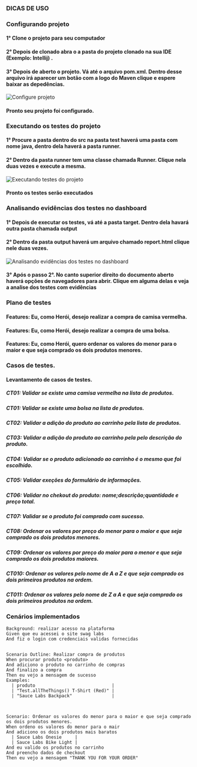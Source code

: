 


### DICAS DE USO

### **Configurando projeto**
#### 1° Clone o projeto para seu computador
#### 2° Depois de clonado abra o a pasta do projeto clonado na sua IDE (Exemplo: Intellij) .
#### 3° Depois de aberto o projeto. Vá até o arquivo pom.xml. Dentro desse arquivo  irá aparecer um botão com a logo do Maven clique e espere baixar as depedências.
![Configure projeto](https://lh3.googleusercontent.com/XxTkC5fm1R6KGL4Qn-2HRwMOIersUtykQmYGnyPMLWH7BvIm2s2pnfiF2kvBNriObBaidXrRI9IJpR4nDfrIpVose2ZUqzVLqWKddAFF7idddYnUe7gkBdhYqm_GyNyZarLJjdss1t8L09V66RBceV7ZuYB7tM3Dh9YHKTIH-Hs3WrmBc2ujtRlwWisqSIHLxiQRxOGpcBncieKyLZa3VnXdYA7gJyBGlEPjuJ0s1d5fxs-Q3d5kPCsyOIVfJr_FVq9dmiRFaMGY6rj4XhPAqs0-zwLKKHdk0ZZsuwSSuSZHj7knYbIAfpTXbp2KcXmUG3ohFuk9PdJdYyV0IkgbMFWEwUjogHxTa4tS9z6Di33vUr5_rmilvxO3NIRJdhrIcwCcMWl6rp9OwgjzlvnQsXtGaOhpQAmXrC_WHqDZsBwQVTlATwW7B9ESx4lyNHklhm_zKCTsykEz0OpBGr_eZIphH3y2TML2Bx4jvwO0Cazc8P_NQoWJ6eRN8Cx3ir4zXHJLa6dKYy6OBgzpXahUdz48XphhJ6tRkkZqhJZeN8xpNnUFiszhY3RXxiwy-_vCRaQSYhA-8Ht_Wtq4V1T68wAgZXv67mRsGmi-oLOwuB1GGyZIKifK0MFpmElRqxKn7uJL-5v2fS4DlBeG7usOlouP85rjXXHDNWxmP9uGR4r9FlOdIvJUSp9erSvhiL5fSCJlvh-r8WlvV0XgBuQxceB7oe3I-YR0pHPrAmZ16zixpixZ4u5i8M2YEgSp44LnoDdUpDQ5_V6fgJzYfVPDrUMq0uyxjt5EibdQOrmb1KlE7R4urM9RTo23aSTo1dOUEAlwUixIEEmUPApKPLBoUgSAbxxk89H48rujCNYOP3AIvlOAEWLO_pkFv5Xdx2W0Oxf0CEmc5p59goxhveODj5WIPbNTILKw-rFueu495-WZ=w246-h185-no?authuser=0)


#### Pronto seu projeto foi configurado.


### **Executando os testes do projeto**

#### 1° Procure a pasta dentro do src na pasta test haverá uma pasta com nome java, dentro dela haverá a pasta runner.
#### 2° Dentro da pasta runner tem uma classe chamada Runner. Clique nela duas vezes e execute a mesma.
![Executando testes do projeto](https://lh3.googleusercontent.com/EnIir_Q-DGyzfCLtk_AkmZyQeCJoM2V_Ko5iDmLijsx_9M2Czn_cY7yydrW-DAINdqGo4_nhZeHWPkx6-zK3rT4zT0qZRWvtgoftlL1uSGnVfZy2E7aKSq9d2x506uvMLo4kbMdXp3AdzDP7fAQ3a1jYmcxQZQCIkeVncghGpx8dcNmsJQFIL0HwGupSJ88eSHSmeM_1b8stuZ4aTYI91YG9_qEDfInuyd4r9DQHfXNfEOnGWkw7AfdLlYgMzDm1-5HGU39RBvhws4ZstQMXhQ9T2lrmqDoiGwg47GuKAxMRBd5MKcjAMPfV5jGqESyzKTNpy8rspfMMF5C0douyI1TpSJMREvuP_CsNTTLBu0H-gkQU72BMOww5FJUZ3X1V4jCaH0uY9NXBAJLiXhfRjJIQ2s-0IJGc_3NsJ1wK22GADjiQmafHbeE3HVsU4WA003q0nxwSLB8hyC_mCGo4bZ8w-940emdmEUoSkO6rnTgl8cm3kNMjKgz72n9_WaoKZBgY1M2O1kJS7KUpMijOl3oK1E0z3Y0XzgBPlkX0jQYsYyue2mhOfhe5qz_EOBD7D9UmXNxsoE7qJhC6o1dh8j3k7SU2LJL6HiZyACKzrnzoYBJU7GbeG8BcN19lFSeRUYqCUidApIMGZQi2MhQh5mWTA7L5YYes04GbXEORsOy38Vz-GjqmQs486VeCUDNAT2Zi3yD8wBIn6erbmj061nDrKV5TxYTd4z8GM-MfxhCH36NUMdQpTUIgkSMolibxVaGI1vsMK3X2hzU_NTDGfjUvoVWsB_NbR53tIA8FeDlmI53ikRMLuDlIXbMNz7HBqnsRG0o0cGs2CGNUs3g-SZ3nF1Ty1ssJamAJO7H9F9D31ejeMN_3QobAkaZLw0aJM3ZYePe81r9VZwUw1sgfs8q2rllWMrHMKJUQhrwWwm-f=w247-h361-no?authuser=0)

#### Pronto os testes serão executados



### **Analisando evidências dos testes no dashboard**

#### 1° Depois de executar os testes, vá até a pasta target. Dentro dela havará outra pasta chamada output
#### 2° Dentro da pasta output haverá um arquivo chamado report.html clique nele duas vezes.
![Analisando evidências dos testes no dashboard](https://lh3.googleusercontent.com/-KUyOcWmy8-qR-nigDI2vEIYwtjEYty2sF4PP5zw79C8m1xzV6kcaB_At6pMuRQzN9NXzNEt3Ki4cwe4uWamkRHeLzIKNU4dh3hXbp4FZxjoPswXeazcHBaYhCBt5XYSadgu_8DLw_4MJXVx_jHr-qs_4Zg8pT5MKMnr56cLkFJVp7P7DNTF5788hCcP7qOhJvImf8Fzl9mV_W-ZQ1gJ0EtjiJvIkXyx_r1x_mcvPEIpgkyLZk9zm6AsbSGel3pF-mJ1zpSEF8f3AvQFzbnG6hjC2aLUyQ9C82KeIP17mXG9GfPT_Cqaen4Ub4O72nc6qqcssROs3rjnOcFm59y2hhnygvp27TVz4SlIM4OD_uLrmLX6H5mzhh88pJCuTB7B1Gmvbt8A367NB3RJc6rwuWbQ1K9uK6w4dUJ_fUrI55jk8Nn9waF47HRu2C58jAe44KApXvdAfrYaSgdZaZ6frWOCVdGf1tKOmfZ3G9D5JNgK0D--ssq1jfee6-_2W9IrSc8CNgyQm50sHWz8c0DqlBhcFfzt4DZuxwh2ILnnZL2qGsbFGp-zLheQxNmIqdm57NcrV3QIM_IOLkcp2aGc3nEv06GW6lOVa8Oag2gtKvnO0xIUY2m4mzbyAIQbK-ZZIPDiquMy0uyHNgIcqBuYY3rIjQrsvR3qAlSufDQD8iQsliTcKDPOt6N1nREgS57DAFk63IiTuhDadztaxZrB4cL4osmM2Sdfnoi7JrXaOF2gNbU03LkcuwMDnGPOxEvRs7HZwD0OZFRyKLCDfyRvHIbAXZAHQuCOIAQRoS03WAtOzQ-Zw8qST3QH5M7IjG9c5WebuMK7TrGe0_MkxA6ef3qKOQOKmfRsazGw3b_VG2SQyW2-n-T-blIHiC1tiPzs40LSWUIswmKtT43aKQ0P08uzN1okuO7aLzJWk3cjXjrG=w245-h184-no?authuser=0)
#### 3° Após o passo 2°. No canto superior direito do documento aberto haverá opções de navegadores para abrir. Clique em alguma delas e veja a analise dos testes com evidências








### Plano de testes




#### Features: Eu, como Herói, desejo realizar a compra de camisa vermelha.     
#### Features: Eu, como Herói, desejo realizar a compra de uma bolsa.
#### Features: Eu, como Herói, quero ordenar os valores do menor para o maior e que seja comprado os dois produtos menores.






###  **Casos de testes**.

#### Levantamento de casos de testes.

##### CT01: Validar se existe uma camisa vermelha na lista de produtos.
##### CT01: Validar se existe uma bolsa na lista de produtos.
##### CT02: Validar a adição do produto ao carrinho pela lista de produtos.
##### CT03: Validar a adição do produto ao carrinho pela pelo descrição do produto.
##### CT04: Validar se o produto adicionado ao carrinho é o mesmo que foi escolhido.
##### CT05: Validar exeções do formulário de informações.
##### CT06: Validar no chekout do produto: nome;descrição;quantidade e preço total.
##### CT07: Validar se o produto foi comprado com sucesso.
##### CT08: Ordenar os valores por preço do menor para o maior e que seja comprado os dois produtos menores.
##### CT09: Ordenar os valores por preço  do maior para o menor e que seja comprado os dois produtos maiores.
##### CT010: Ordenar os valores pelo nome de A a Z  e que seja comprado os dois primeiros produtos na ordem.
##### CT011: Ordenar os valores pelo nome de Z a A  e que seja comprado os dois primeiros produtos na ordem.




### **Cenários implementados**

    Background: realizar acesso na plataforma
    Given que eu acessei o site swag labs
    And fiz o login com credenciais validas fornecidas
    

    Scenario Outline: Realizar compra de produtos
    When procurar produto <produto>
    And adiciono o produto no carrinho de compras
    And finalizo a compra
    Then eu vejo a mensagem de sucesso
    Examples:
      | produto                             |
      | "Test.allTheThings() T-Shirt (Red)" |
      | "Sauce Labs Backpack"               |



    Scenario: Ordenar os valores do menor para o maior e que seja comprado os dois produtos menores.
    When ordeno os valores do menor para o mair
    And adiciono os dois produtos mais baratos
      | Sauce Labs Onesie     |
      | Sauce Labs Bike Light |
    And eu valido os produtos no carrinho
    And preencho dados de checkout
    Then eu vejo a mensagem "THANK YOU FOR YOUR ORDER"
    
    
    
    
    
    
